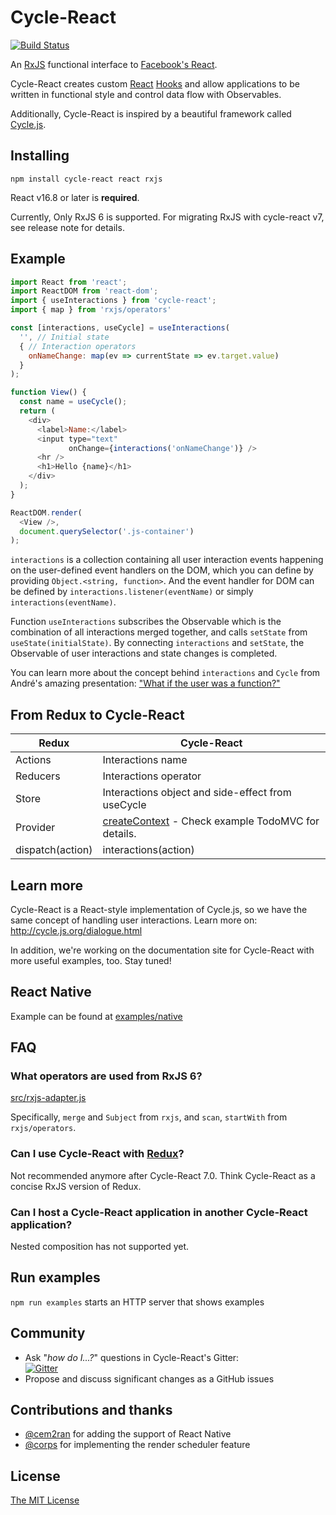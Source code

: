 # Cycle-React

[![Build Status](https://travis-ci.org/pH200/cycle-react.svg?branch=master)](https://travis-ci.org/pH200/cycle-react)

An [RxJS](https://github.com/ReactiveX/rxjs) functional interface
to [Facebook's React](https://reactjs.org/).

Cycle-React creates custom [React](https://github.com/facebook/react)
[Hooks](https://reactjs.org/docs/hooks-intro.html) and allow applications
to be written in functional style and control data flow with Observables.

Additionally, Cycle-React is inspired by a beautiful
framework called [Cycle.js](https://github.com/cyclejs/cycle-core).

## Installing

```
npm install cycle-react react rxjs
```

React v16.8 or later is **required**.

Currently, Only RxJS 6 is supported. For migrating RxJS with cycle-react v7, see release note for details.

## Example

```js
import React from 'react';
import ReactDOM from 'react-dom';
import { useInteractions } from 'cycle-react';
import { map } from 'rxjs/operators'

const [interactions, useCycle] = useInteractions(
  '', // Initial state
  { // Interaction operators
    onNameChange: map(ev => currentState => ev.target.value)
  }
);

function View() {
  const name = useCycle();
  return (
    <div>
      <label>Name:</label>
      <input type="text"
             onChange={interactions('onNameChange')} />
      <hr />
      <h1>Hello {name}</h1>
    </div>
  );
}

ReactDOM.render(
  <View />,
  document.querySelector('.js-container')
);
```

`interactions` is a collection containing all user interaction events happening
on the user-defined event handlers on the DOM, which you can define by providing
`Object.<string, function>`. And the event handler for DOM can be defined by
`interactions.listener(eventName)` or simply `interactions(eventName)`.

Function `useInteractions` subscribes the Observable which is the combination of all
interactions merged together, and calls `setState` from `useState(initialState)`.
By connecting `interactions` and `setState`, the Observable of user interactions and
state changes is completed.

You can learn more about the concept behind `interactions` and `Cycle` from
André's amazing presentation:
["What if the user was a function?"](https://youtu.be/1zj7M1LnJV4)

## From Redux to Cycle-React

Redux | Cycle-React
--- | ---
Actions | Interactions name
Reducers | Interactions operator
Store | Interactions object and side-effect from useCycle
Provider | [createContext](https://reactjs.org/docs/context.html) - Check example TodoMVC for details.
dispatch(action) | interactions(action)

## Learn more

Cycle-React is a React-style implementation of Cycle.js, so we have the same
concept of handling user interactions. Learn more on:
http://cycle.js.org/dialogue.html

In addition, we're working on the documentation site for Cycle-React with more
useful examples, too. Stay tuned!

## React Native

Example can be found at [examples/native](/examples/native)

## FAQ

### What operators are used from RxJS 6?

[src/rxjs-adapter.js](/src/rxjs-adapter.js)

Specifically, `merge` and `Subject` from `rxjs`, and `scan`, `startWith` from `rxjs/operators`.

### Can I use Cycle-React with [Redux](https://redux.js.org/)?

Not recommended anymore after Cycle-React 7.0. Think Cycle-React as a concise RxJS version of Redux.

### Can I host a Cycle-React application in another Cycle-React application?

Nested composition has not supported yet.

## Run examples

`npm run examples` starts an HTTP server that shows examples

## Community

* Ask "_how do I...?_" questions in Cycle-React's Gitter: <br/>
[![Gitter](https://badges.gitter.im/Join%20Chat.svg)](https://gitter.im/pH200/cycle-react?utm_source=badge&utm_medium=badge&utm_campaign=pr-badge)
* Propose and discuss significant changes as a GitHub issues

## Contributions and thanks

- [@cem2ran](https://github.com/cem2ran) for adding the support of React Native
- [@corps](https://github.com/corps) for implementing the render scheduler feature

## License

[The MIT License](/LICENSE)

